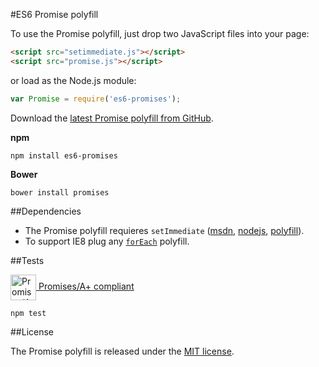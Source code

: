 #ES6 Promise polyfill

To use the Promise polyfill, just drop two JavaScript files into your page:
```html
<script src="setimmediate.js"></script>
<script src="promise.js"></script>
```
or load as the Node.js module:
```javascript
var Promise = require('es6-promises');
```

Download the [latest Promise polyfill from GitHub](https://raw.githubusercontent.com/Octane/Promise/master/promise.js).

**npm**
```
npm install es6-promises
```
**Bower**
```
bower install promises
```

##Dependencies

 - The Promise polyfill requieres `setImmediate` ([msdn](http://msdn.microsoft.com/en-us/library/ie/hh773176(v=vs.85).aspx), [nodejs](http://nodejs.org/api/timers.html#timers_setimmediate_callback_arg), [polyfill](https://github.com/Octane/setImmediate/)).
 - To support IE8 plug any [`forEach`](https://developer.mozilla.org/en-US/docs/Web/JavaScript/Reference/Global_Objects/Array/forEach) polyfill.

##Tests

<a href="https://github.com/promises-aplus/promises-tests"><img src="http://promises-aplus.github.com/promises-spec/assets/logo-small.png" alt="Promises/A+ logo" width="41" valign="middle"> Promises/A+ compliant</a>
```
npm test
```

##License

The Promise polyfill is released under the [MIT license](https://github.com/Octane/Promise/blob/master/LICENSE).
